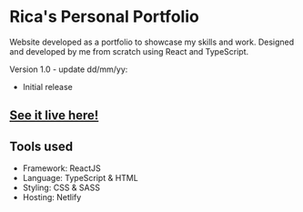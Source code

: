 # Rica's Personal Portfolio

Website developed as a portfolio to showcase my skills and work. Designed and developed by me from scratch using React and TypeScript.

Version 1.0 - update dd/mm/yy:

- Initial release

## [See it live here!](https://ricamaeaverion.netlify.app/)

## Tools used

- Framework: ReactJS
- Language: TypeScript & HTML
- Styling: CSS & SASS
- Hosting: Netlify
